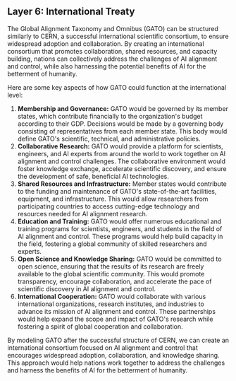 ## Layer 6: International Treaty

The Global Alignment Taxonomy and Omnibus (GATO) can be structured similarly to CERN, a successful international scientific consortium, to ensure widespread adoption and collaboration. By creating an international consortium that promotes collaboration, shared resources, and capacity building, nations can collectively address the challenges of AI alignment and control, while also harnessing the potential benefits of AI for the betterment of humanity.

Here are some key aspects of how GATO could function at the international level:

1. **Membership and Governance:** GATO would be governed by its member states, which contribute financially to the organization's budget according to their GDP. Decisions would be made by a governing body consisting of representatives from each member state. This body would define GATO's scientific, technical, and administrative policies.
2. **Collaborative Research:** GATO would provide a platform for scientists, engineers, and AI experts from around the world to work together on AI alignment and control challenges. The collaborative environment would foster knowledge exchange, accelerate scientific discovery, and ensure the development of safe, beneficial AI technologies.
3. **Shared Resources and Infrastructure:** Member states would contribute to the funding and maintenance of GATO's state-of-the-art facilities, equipment, and infrastructure. This would allow researchers from participating countries to access cutting-edge technology and resources needed for AI alignment research.
4. **Education and Training:** GATO would offer numerous educational and training programs for scientists, engineers, and students in the field of AI alignment and control. These programs would help build capacity in the field, fostering a global community of skilled researchers and experts.
5. **Open Science and Knowledge Sharing:** GATO would be committed to open science, ensuring that the results of its research are freely available to the global scientific community. This would promote transparency, encourage collaboration, and accelerate the pace of scientific discovery in AI alignment and control.
6. **International Cooperation:** GATO would collaborate with various international organizations, research institutes, and industries to advance its mission of AI alignment and control. These partnerships would help expand the scope and impact of GATO's research while fostering a spirit of global cooperation and collaboration.

By modeling GATO after the successful structure of CERN, we can create an international consortium focused on AI alignment and control that encourages widespread adoption, collaboration, and knowledge sharing. This approach would help nations work together to address the challenges and harness the benefits of AI for the betterment of humanity.